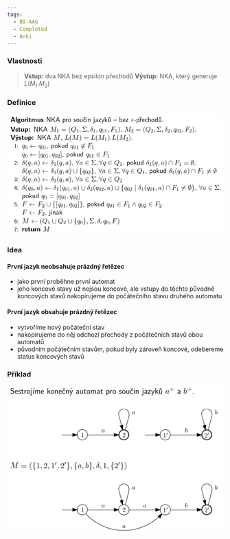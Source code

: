 ```yaml
---
tags:
  - BI-AAG
  - Completed
  - Anki
---
```


### Vlastnosti
> **Vstup:** dva NKA bez epsilon přechodů
> **Výstup:** NKA, který generuje $L(M_1.M_2)$

### Definice
![](Attachments/Pasted%20image%2020231206233439.png)

### Idea
#### První jazyk neobsahuje prázdný řetězec
- jako první proběhne první automat
- jeho koncové stavy už nejsou koncové, ale vstupy do těchto původně koncových stavů nakopírujeme do počátečního stavu druhého automatu

#### První jazyk obsahuje prázdný řetězec
- vytvoříme nový počáteční stav
- nakopírujeme do něj odchozí přechody z počátečních stavů obou automatů
- původním počátečním stavům, pokud byly zároveň koncové, odebereme status koncových stavů

### Příklad
![](Attachments/Pasted%20image%2020231206233503.png)